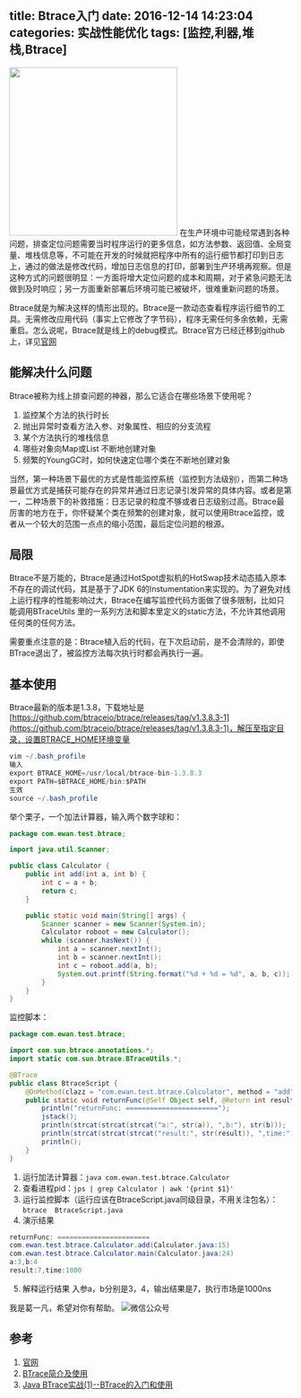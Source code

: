 title: Btrace入门
date: 2016-12-14 14:23:04
categories: 实战性能优化
tags: [监控,利器,堆栈,Btrace]
---
<img src="/img/btrace-diagnosis.jpg" width="300" class="img-topic" />
在生产环境中可能经常遇到各种问题，排查定位问题需要当时程序运行的更多信息，如方法参数、返回值、全局变量、堆栈信息等，不可能在开发的时候就把程序中所有的运行细节都打印到日志上，通过的做法是修改代码，增加日志信息的打印，部署到生产环境再观察。但是这种方式的问题很明显：一方面将增大定位问题的成本和周期，对于紧急问题无法做到及时响应；另一方面重新部署后环境可能已被破坏，很难重新问题的场景。
<!--more-->

Btrace就是为解决这样的情形出现的。Btrace是一款动态查看程序运行细节的工具。无需修改应用代码（事实上它修改了字节码），程序无需任何多余依赖，无需重启。怎么说呢，Btrace就是线上的debug模式。Btrace官方已经迁移到github上，详见[官网](https://github.com/btraceio/btrace)

## 能解决什么问题
Btrace被称为线上排查问题的神器，那么它适合在哪些场景下使用呢？
1. 监控某个方法的执行时长
2. 抛出异常时查看方法入参、对象属性、相应的分支流程
3. 某个方法执行的堆栈信息
4. 哪些对象向Map或List 不断地创建对象
5. 频繁的YoungGC时，如何快速定位哪个类在不断地创建对象

当然，第一种场景下最优的方式是性能监控系统（监控到方法级别），而第二种场景最优方式是捕获可能存在的异常并通过日志记录引发异常的具体内容。或者是第一，二种场景下的补救措施：日志记录的粒度不够或者日志级别过高。Btrace最厉害的地方在于，你怀疑某个类在频繁的创建对象，就可以使用Btrace监控，或者从一个较大的范围一点点的缩小范围，最后定位问题的根源。

## 局限
Btrace不是万能的，Btrace是通过HotSpot虚拟机的HotSwap技术动态插入原本不存在的调试代码，其是基于了JDK 6的Instumentation来实现的。为了避免对线上运行程序的性能影响过大，Btrace在编写监控代码方面做了很多限制，比如只能调用BTraceUtils 里的一系列方法和脚本里定义的static方法，不允许其他调用任何类的任何方法。

需要重点注意的是：Btrace植入后的代码，在下次启动前，是不会清除的，即使BTrace退出了，被监控方法每次执行时都会再执行一遍。

## 基本使用
Btrace最新的版本是1.3.8，下载地址是[https://github.com/btraceio/btrace/releases/tag/v1.3.8.3-1](https://github.com/btraceio/btrace/releases/tag/v1.3.8.3-1)，解压至指定目录，设置BTRACE_HOME环境变量
```java
vim ~/.bash_profile
输入
export BTRACE_HOME=/usr/local/btrace-bin-1.3.8.3
export PATH=$BTRACE_HOME/bin:$PATH
生效
source ~/.bash_profile
```

举个栗子，一个加法计算器，输入两个数字球和：
```java
package com.ewan.test.btrace;

import java.util.Scanner;

public class Calculator {
    public int add(int a, int b) {
        int c = a + b;
        return c;
    }

    public static void main(String[] args) {
        Scanner scanner = new Scanner(System.in);
        Calculator roboot = new Calculator();
        while (scanner.hasNext()) {
            int a = scanner.nextInt();
            int b = scanner.nextInt();
            int c = roboot.add(a, b);
            System.out.printf(String.format("%d + %d = %d", a, b, c));
        }
    }
}
```
监控脚本：
```java
package com.ewan.test.btrace;

import com.sun.btrace.annotations.*;
import static com.sun.btrace.BTraceUtils.*;

@BTrace
public class BtraceScript {
    @OnMethod(clazz = "com.ewan.test.btrace.Calculator", method = "add", location = @Location(Kind.RETURN))
    public static void returnFunc(@Self Object self, @Return int result, @Duration long time, int a, int b) {
        println("returnFunc: =======================");
        jstack();
        println(strcat(strcat(strcat("a:", str(a)), ",b:"), str(b)));
        println(strcat(strcat(strcat("result:", str(result)), ",time:"), str(time)));
        println();
    }
}
```

1. 运行加法计算器：`java com.ewan.test.btrace.Calculator`
2. 查看进程pid：`jps | grep Calculator | awk '{print $1}'`
3. 运行监控脚本（运行应该在BtraceScript.java同级目录，不用关注包名）：`btrace  BtraceScript.java`
4. 演示结果
```java
returnFunc: =======================
com.ewan.test.btrace.Calculator.add(Calculator.java:15)
com.ewan.test.btrace.Calculator.main(Calculator.java:24)
a:3,b:4
result:7,time:1000
```
5. 解释运行结果
入参a，b分别是3，4，输出结果是7，执行市场是1000ns

我是葛一凡，希望对你有帮助。
![微信公众号](/img/qrcode.jpg "微信公众号")

## 参考
1. [官网](https://github.com/btraceio/btrace)
2. [BTrace简介及使用](http://blog.csdn.net/wildandfly/article/details/21107661)
3. [Java BTrace实战(1)--BTrace的入门和使用](http://www.cnblogs.com/mumuxinfei/p/3944823.html)
